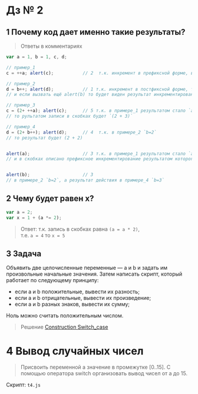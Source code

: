 # Дз № 2

## 1 Почему код дает именно такие результаты?

> Ответы в комментариях

```javascript
var a = 1, b = 1, c, d;

// пример_1
c = ++a; alert(c);           // 2  т.к. инкремент в префиксной форме, возврат идёт обновлённого значения `c`;

// пример_2
d = b++; alert(d);           // 1 т.к. инкремент в постфиксной форме, то возврат идёт сразу же, а потом выполняется инкрементирование;
// и если вызвать ещё alert(b) то будет виден результат инкрементирования `b = 2`;

// пример_3
c = (2+ ++a); alert(c);      // 5 т.к. в примере_1 результатом стало `а=2` и в скобках описано префиксное инкрементирование результатом которого будет `а=3`,
// то рультатом записи в скобках будет `(2 + 3)`

// пример_4
d = (2+ b++); alert(d);      // 4  т.к. в примере_2 `b=2`
// то результат будет (2 + 2)


alert(a);                    // 3 т.к. в примере_1 результатом стало `а=2`
// и в скобках описано префиксное инкрементирование результатом которого будет `а=3`


alert(b);                    // 3
// в примере_2 `b=2`, а результат действия в примере_4 `b=3`
```

## 2 Чему будет равен x?

```javascript
var a = 2;
var x = 1 + (a *= 2);
```

> Ответ: т.к. запись в скобках равна `(a = a * 2)`,\
> т.е. `a = 4` то `x = 5`

## 3 Задача

Объявить две целочисленные переменные — a и b и задать им произвольные начальные значения. Затем написать скрипт, который работает по следующему принципу:

- если a и b положительные, вывести их разность;
- если а и b отрицательные, вывести их произведение;
- если а и b разных знаков, вывести их сумму;

Ноль можно считать положительным числом.

> Решение [Construction Switch_case](https://codepen.io/vovs03/pen/GRNNmop?editors=1111)

# 4 Вывод случайных чисел

> Присвоить переменной а значение в промежутке [0..15].
> С помощью оператора switch организовать вывод чисел от a до 15.

Скрипт: `t4.js`
